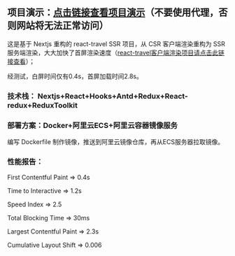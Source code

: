 ## 项目演示：[点击链接查看项目演示](http://travel.aeeternity.com:3000/)（不要使用代理，否则网站将无法正常访问）

这是基于 Nextjs 重构的 react-travel SSR 项目，从 CSR 客户端渲染重构为 SSR 服务端渲染，大大加快了首屏渲染速度（[react-travel客户端渲染项目请点击此链接查看](https://github.com/jsdegithub/react-travel)）；

经测试，白屏时间仅有0.4s，首屏加载时间2.8s。

### 技术栈： Nextjs+React+Hooks+Antd+Redux+React-redux+ReduxToolkit

### 部署方案：Docker+阿里云ECS+阿里云容器镜像服务
编写 Dockerfile 制作镜像，推送到阿里云镜像仓库，再从ECS服务器拉取镜像。

### 性能报告：
First Contentful Paint => 0.4s

Time to Interactive => 1.2s

Speed Index => 2.5

Total Blocking Time => 30ms

Largest Contentful Paint => 2.3s

Cumulative Layout Shift => 0.006
